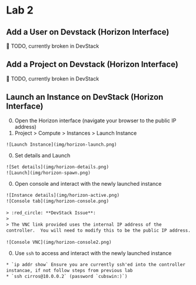 # Lab 2

## Add a User on Devstack (Horizon Interface)
  
  :red_circle: TODO, currently broken in DevStack

## Add a Project on Devstack (Horizon Interface)

  :red_circle: TODO, currently broken in DevStack

## Launch an Instance on DevStack (Horizon Interface)

  0. Open the Horizon interface (navigate your browser to the public IP address)
  0. Project > Compute > Instances > Launch Instance
  
    ![Launch Instance](img/horizon-launch.png)

  0. Set details and Launch

    ![Set details](img/horizon-details.png)
    ![Launch](img/horizon-spawn.png)
 
  0. Open console and interact with the newly launched instance
    
    ![Instance details](img/horizon-active.png)
    ![Console tab](img/horizon-console.png)

    > :red_circle: **DevStack Issue**:
    >
    > The VNC link provided uses the internal IP address of the controller.  You will need to modify this to be the public IP address.

    ![Console VNC](img/horizon-console2.png)

  0. Use `ssh` to access and interact with the newly launched instance

    * `ip addr show` Ensure you are currently ssh'ed into the controller instancae, if not follow steps from previous lab
    * `ssh cirros@10.0.0.2` (password `cubswin:)`)

